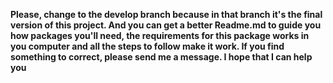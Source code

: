 **Please, change to the develop branch because in that branch it's the final version of this project. And you can get a better Readme.md to guide you how packages you'll need, the requirements for this package works in you computer and all the steps to follow make it work. 
If you find something to correct, please send me a message. I hope that I can help you**













